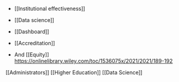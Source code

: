   -  [[Institutional effectiveness]]
  - [[Data science]]
  - [[Dashboard]]
  - [[Accreditation]]

  - And [[Equity]]
    https://onlinelibrary.wiley.com/toc/1536075x/2021/2021/189-192

[[Administrators]] [[Higher Education]] [[Data Science]]